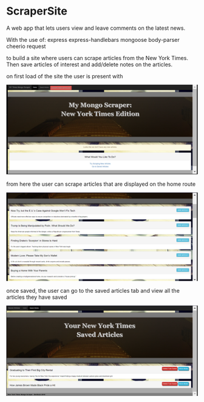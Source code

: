 # ScraperSite
A web app that lets users view and leave comments on the latest news. 


With the use of:
express
express-handlebars
mongoose
body-parser
cheerio
request

to build a site where users can scrape articles from the New York Times. Then save articles of interest and add/delete notes on the articles.



on first load of the site the user is present with 

![alt text](screenshots/intl.png "intial launch for user. Will not see again once Db has scraped articles")


from here the user can scrape articles that are displayed on the home route

![alt text](screenshots/articles.png "articles are listed below for user to look through and save.")

once saved, the user can go to the saved articles tab and view all the articles they have saved 

![alt text](screenshots/saved.png "articles are listed below for user to look through and save.")



